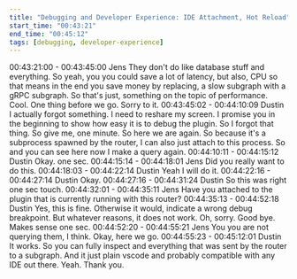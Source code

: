 ```yaml
---
title: "Debugging and Developer Experience: IDE Attachment, Hot Reload"
start_time: "00:43:21"
end_time: "00:45:12"
tags: [debugging, developer-experience]
---
```

00:43:21:00 - 00:43:45:00
Jens
They don't do like database stuff and everything. So yeah, you you could save a lot of latency,
but also, CPU so that means in the end you save money by replacing, a slow subgraph with a
gRPC subgraph. So that's just, something on the topic of performance. Cool. One thing before
we go. Sorry to it.
00:43:45:02 - 00:44:10:09
Dustin
I actually forgot something. I need to reshare my screen. I promise you in the beginning to show
how easy it is to debug the plugin. So I forgot that thing. So give me, one minute. So here we
are again. So because it's a subprocess spawned by the router, I can also just attach to this
process. So and you can see here now I make a query again.
00:44:10:11 - 00:44:15:12
Dustin
Okay. one sec.
00:44:15:14 - 00:44:18:01
Jens
Did you really want to do this.
00:44:18:03 - 00:44:22:14
Dustin
Yeah I will do it.
00:44:22:16 - 00:44:27:14
Dustin
Okay.
00:44:27:16 - 00:44:31:24
Dustin
So this was right one sec touch.
00:44:32:01 - 00:44:35:11
Jens
Have you attached to the plugin that is currently running with this router?
00:44:35:13 - 00:44:52:18
Dustin
Yes, this is fine. Otherwise it would, indicate a wrong debug breakpoint. But whatever reasons, it
does not work. Oh, sorry. Good bye. Makes sense one sec.
00:44:52:20 - 00:44:55:21
Jens
You you are not querying them, I think. Okay, here we go.
00:44:55:23 - 00:45:12:01
Dustin
It works. So you can fully inspect and everything that was sent by the router to a subgraph. And
it just plain vscode and probably compatible with any IDE out there. Yeah. Thank you.